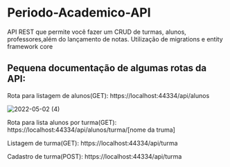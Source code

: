 # Periodo-Academico-API
API REST que permite você fazer um CRUD de turmas, alunos, professores,além do lançamento de notas. 
Utilização de migrations e entity framework core



## Pequena documentação de algumas rotas da API: 


Rota para listagem de alunos(GET):
https://localhost:44334/api/alunos

![2022-05-02 (4)](https://user-images.githubusercontent.com/72171380/166182062-91c46511-f39c-4019-8edd-92ebb838ee50.png)


Rota para lista alunos por turma(GET): 
https://localhost:44334/api/alunos/turma/[nome da truma]


Listagem de turma(GET): 
https://localhost:44334/api/turma

Cadastro de turma(POST): 
https://localhost:44334/api/turma




